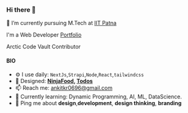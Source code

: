 ### Hi there 👋

<!--
**ankit0696/ankit0696** is a ✨ _special_ ✨ repository because its `README.md` (this file) appears on your GitHub profile.

Here are some ideas to get you started:

- 🔭 I’m currently working on ...
- 👯 I’m looking to collaborate on ...
- 🤔 I’m looking for help with ...
- 💬 Ask me about ...
- 📫 How to reach me: ...
- 😄 Pronouns: ...
- ⚡ Fun fact: ...
-->
🌱 I’m currently pursuing M.Tech at [IIT Patna](https://www.iitp.ac.in/)

I'm a Web Developer [Portfolio](https://ankitdev.netlify.app/)

Arctic Code Vault Contributor
#### BIO

- ⚙️ I use daily: `NextJs`,`Strapi`,`Node`,`React`,`tailwindcss`
- 💅 Designed: **[NinjaFood](https://ninjas-food.netlify.app/), [Todos](https://mini-pro.netlify.app/todos/)**
- 📫 Reach me: [ankitkr0696@gmail.com](ankitkr0696@gmail.com)
- 🌱 Currently learning:  Dynamic Programming, AI, ML, DataScience.
- 💬 Ping me about **design**,**development**, **design thinking**, **branding**
